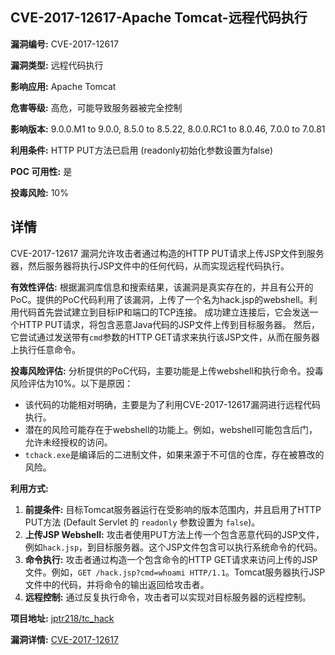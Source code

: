 ## CVE-2017-12617-Apache Tomcat-远程代码执行

**漏洞编号:** CVE-2017-12617

**漏洞类型:** 远程代码执行

**影响应用:** Apache Tomcat

**危害等级:** 高危，可能导致服务器被完全控制

**影响版本:** 9.0.0.M1 to 9.0.0, 8.5.0 to 8.5.22, 8.0.0.RC1 to 8.0.46, 7.0.0 to 7.0.81

**利用条件:** HTTP PUT方法已启用 (readonly初始化参数设置为false)

**POC 可用性:** 是

**投毒风险:** 10%

## 详情

CVE-2017-12617 漏洞允许攻击者通过构造的HTTP PUT请求上传JSP文件到服务器，然后服务器将执行JSP文件中的任何代码，从而实现远程代码执行。

**有效性评估:**
根据漏洞库信息和搜索结果，该漏洞是真实存在的，并且有公开的PoC。提供的PoC代码利用了该漏洞，上传了一个名为hack.jsp的webshell。利用代码首先尝试建立到目标IP和端口的TCP连接。 成功建立连接后，它会发送一个HTTP PUT请求，将包含恶意Java代码的JSP文件上传到目标服务器。 然后，它尝试通过发送带有`cmd`参数的HTTP GET请求来执行该JSP文件，从而在服务器上执行任意命令。

**投毒风险评估:**
分析提供的PoC代码，主要功能是上传webshell和执行命令。投毒风险评估为10%。以下是原因：
*   该代码的功能相对明确，主要是为了利用CVE-2017-12617漏洞进行远程代码执行。
*   潜在的风险可能存在于webshell的功能上。例如，webshell可能包含后门，允许未经授权的访问。
*   `tchack.exe`是编译后的二进制文件，如果来源于不可信的仓库，存在被篡改的风险。

**利用方式:**
1.  **前提条件:** 目标Tomcat服务器运行在受影响的版本范围内，并且启用了HTTP PUT方法 (Default Servlet 的 `readonly` 参数设置为 `false`)。
2.  **上传JSP Webshell:**  攻击者使用PUT方法上传一个包含恶意代码的JSP文件，例如`hack.jsp`，到目标服务器。这个JSP文件包含可以执行系统命令的代码。
3.  **命令执行:**  攻击者通过构造一个包含命令的HTTP GET请求来访问上传的JSP文件。例如，`GET /hack.jsp?cmd=whoami HTTP/1.1`。Tomcat服务器执行JSP文件中的代码，并将命令的输出返回给攻击者。
4.  **远程控制:**  通过反复执行命令，攻击者可以实现对目标服务器的远程控制。

**项目地址:** [jptr218/tc_hack](https://github.com/jptr218/tc_hack)

**漏洞详情:** [CVE-2017-12617](https://nvd.nist.gov/vuln/detail/CVE-2017-12617)